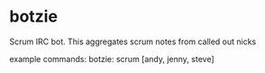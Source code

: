 botzie
======

Scrum IRC bot. This aggregates scrum notes from called out nicks

example commands:
botzie: scrum [andy, jenny, steve]

